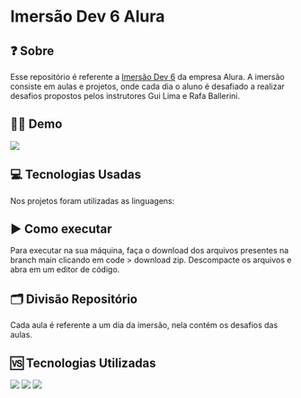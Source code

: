 # Imersão Dev 6 Alura


## ❓ Sobre

Esse repositório é referente a [Imersão Dev 6](https://imersao.dev/) da empresa Alura. A imersão consiste em aulas e projetos, onde cada dia o aluno é desafiado a realizar desafios propostos pelos instrutores Gui Lima e Rafa Ballerini. 

## 👩‍💻 Demo

![](https://i.imgur.com/HdbTin4.gif)

## 💻 Tecnologias Usadas

Nos projetos foram utilizadas as linguagens:

## ▶️ Como executar


Para executar na sua máquina, faça o download dos arquivos presentes na branch main clicando em code > download zip. 
Descompacte os arquivos e abra em um editor de código.

## 🗂️ Divisão Repositório

Cada aula é referente a um dia da imersão, nela contém os desafios das aulas. 

## 󠀾🆚 Tecnologias Utilizadas

![](https://img.shields.io/badge/HTML5-E34F26?style=for-the-badge&logo=html5&logoColor=white)
![](https://img.shields.io/badge/JavaScript-323330?style=for-the-badge&logo=javascript&logoColor=F7DF1E)
![](https://img.shields.io/badge/CSS-239120?&style=for-the-badge&logo=css3&logoColor=white)
